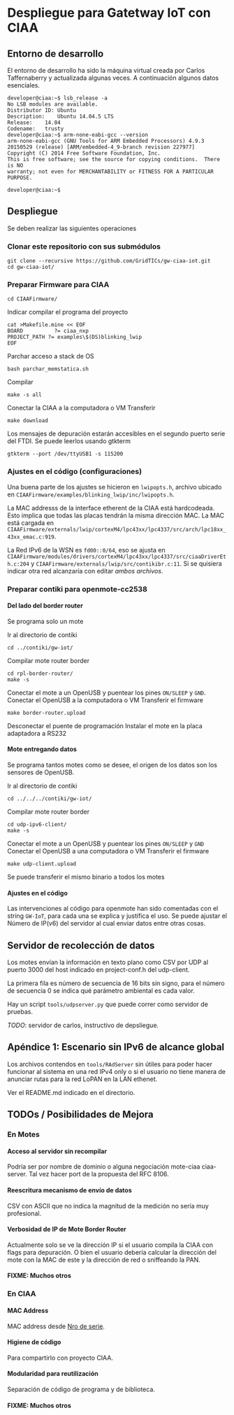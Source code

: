 # Despliegue para Gatetway IoT con CIAA

## Entorno de desarrollo

El entorno de desarrollo ha sido la máquina virtual creada por Carlos
Taffernaberry y actualizada algunas veces. A continuación algunos datos
esenciales.

	developer@ciaa:~$ lsb_release -a
	No LSB modules are available.
	Distributor ID:	Ubuntu
	Description:	Ubuntu 14.04.5 LTS
	Release:	14.04
	Codename:	trusty
	developer@ciaa:~$ arm-none-eabi-gcc --version
	arm-none-eabi-gcc (GNU Tools for ARM Embedded Processors) 4.9.3 20150529 (release) [ARM/embedded-4_9-branch revision 227977]
	Copyright (C) 2014 Free Software Foundation, Inc.
	This is free software; see the source for copying conditions.  There is NO
	warranty; not even for MERCHANTABILITY or FITNESS FOR A PARTICULAR PURPOSE.

	developer@ciaa:~$

## Despliegue

Se deben realizar las siguientes operaciones

### Clonar este repositorio con sus submódulos

	git clone --recursive https://github.com/GridTICs/gw-ciaa-iot.git
	cd gw-ciaa-iot/

### Preparar Firmware para CIAA

	cd CIAAFirmware/

Indicar compilar el programa del proyecto

```
cat >Makefile.mine << EOF
BOARD          ?= ciaa_nxp
PROJECT_PATH ?= examples\$(DS)blinking_lwip
EOF
```

Parchar acceso a stack de OS

	bash parchar_memstatica.sh

Compilar

	make -s all

Conectar la CIAA a la computadora o VM
Transferir

	make download

Los mensajes de depuración estarán accesibles en el segundo puerto serie del
FTDI. Se puede leerlos usando gtkterm

	gtkterm --port /dev/ttyUSB1 -s 115200

### Ajustes en el código (configuraciones)

Una buena parte de los ajustes se hicieron en `lwipopts.h`, archivo ubicado
en `CIAAFirmware/examples/blinking_lwip/inc/lwipopts.h`.

La MAC addresss de la interface etherent de la CIAA está hardcodeada. Esto
implica que todas las placas tendrán la misma dirección MAC. La MAC está
cargada en
`CIAAFirmware/externals/lwip/cortexM4/lpc43xx/lpc4337/src/arch/lpc18xx_43xx_emac.c:919`.

La Red IPv6 de la WSN es `fd00::0/64`, eso se ajusta en
`CIAAFirmware/modules/drivers/cortexM4/lpc43xx/lpc4337/src/ciaaDriverEth.c:204`
y `CIAAFirmware/externals/lwip/src/contikibr.c:11`. Si se quisiera indicar
otra red alcanzaría con editar *ambos archivos*.

### Preparar contiki para openmote-cc2538

#### Del lado del border router

Se programa solo un mote

Ir al directorio de contiki

	cd ../contiki/gw-iot/

Compilar mote router border

	cd rpl-border-router/
	make -s

Conectar el mote a un OpenUSB y puentear los pines `ON/SLEEP` y `GND`.
Conectar el OpenUSB a la computadora o VM
Transferir el firmware

	make border-router.upload

Desconectar el puente de programación
Instalar el mote en la placa adaptadora a RS232

#### Mote entregando datos

Se programa tantos motes como se desee, el origen de los datos son los sensores
de OpenUSB.

Ir al directorio de contiki

	cd ../../../contiki/gw-iot/

Compilar mote router border

	cd udp-ipv6-client/
	make -s

Conectar el mote a un OpenUSB y puentear los pines `ON/SLEEP` y `GND`
Conectar el OpenUSB a una computadora o VM
Transferir el firmware

	make udp-client.upload

Se puede transferir el mismo binario a todos los motes

#### Ajustes en el código

Las intervenciones al código para openmote han sido comentadas con el string
`GW-IoT`, para cada una se explica y justifica el uso.
Se puede ajustar el Número de IP(v6) del servidor al cual enviar datos entre otras cosas.

## Servidor de recolección de datos

Los motes envían la información en texto plano como CSV por UDP al puerto 3000
del host indicado en project-conf.h del udp-client.

La primera fila es número de secuencia de 16 bits sin signo, para el número de
secuencia 0 se indica qué parámetro ambiental es cada valor.

Hay un script `tools/udpserver.py` que puede correr como servidor de pruebas.

*TODO*: servidor de carlos, instructivo de depsliegue.

## Apéndice 1: Escenario sin IPv6 de alcance global

Los archivos contendos en `tools/RAdServer` sin útiles  para poder hacer
funcionar al sistema en una red IPv4 only o si el usuario no tiene manera de
anunciar rutas para la red LoPAN en la LAN ethenet.

Ver el README.md indicado en el directorio.

## TODOs / Posibilidades de Mejora

### En Motes

#### Acceso al servidor sin recompilar

Podría ser por nombre de dominio o alguna negociación mote-ciaa ciaa-server.
Tal vez hacer port de la propuesta del  RFC 8106.

#### Reescritura mecanismo de envío de datos

CSV con ASCII que no indica la magnitud de la medición no sería muy profesional.

#### Verbosidad de IP de Mote Border Router

Actualmente solo se ve la dirección IP si el usuario compila la CIAA con flags
para depuración. O bien el usuario debería calcular la dirección del mote con
la MAC de este y la dirección de red o sniffeando la PAN.

#### FIXME: Muchos otros

### En CIAA

#### MAC Address

MAC address desde [Nro de serie](https://github.com/ciaa/Firmware/blob/master/externals/drivers/cortexM4/lpc43xx/src/iap_18xx_43xx.c#L156).

#### Higiene de código

Para compartirlo con proyecto CIAA.

#### Modularidad para reutilización

Separación de código de programa y de biblioteca.

#### FIXME: Muchos otros
